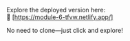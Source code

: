Explore the deployed version here:  
🔗 [https://module-6-tfvw.netlify.app/]

No need to clone—just click and explore!
